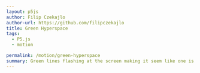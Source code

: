 ```yaml
---  
layout: p5js
author: Filip Czekajlo
author-url: https://github.com/filipczekajlo
title: Green Hyperspace
tags: 
  - P5.js
  - motion

permalink: /motion/green-hyperspace
summary: Green lines flashing at the screen making it seem like one is travelling at high speed through space.
---
```

